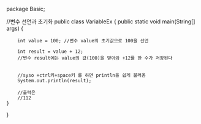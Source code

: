 package Basic;

//변수 선언과 초기화
public class VariableEx {
	public static void main(String[] args) {
		
		int value = 100; //변수 value의 초기값으로 100을 선언
		
		int result = value + 12; 
		//변수 result에는 value의 값(100)을 받아와 +12를 한 수가 저장된다
		
		
		//syso +ctrl키+space키 를 하면 println을 쉽게 불러옴
		System.out.println(result); 
		
		//출력은
		//112		
	}
}
